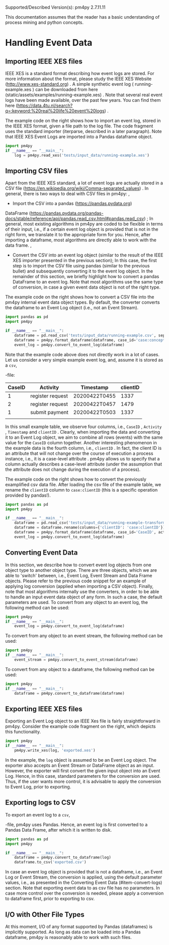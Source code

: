 Supported/Described Version(s): pm4py 2.7.11.11
 
This documentation assumes that the reader has a basic understanding of process
mining
and python concepts.


# Handling Event Data




## Importing IEEE XES files


IEEE XES is a standard format describing how event logs are stored.
For more information about the format, please study the 
IEEE XES Website (http://www.xes-standard.org)
.
A simple synthetic event log (
running-example.xes
) can be downloaded from 
here (static/assets/examples/running-example.xes)
.
Note that several real event logs have been made available, over the past few
years.
You can find them 
here (https://data.4tu.nl/search?q=:keyword:%20real%20life%20event%20logs)
.

 
 
The example code on the right shows how to import an event log, stored in the IEEE
XES format, given a file path to the log file.
The code fragment uses the standard importer (iterparse, described in a later
paragraph).
Note that IEEE XES Event Logs are imported into a Pandas dataframe object.


```python
import pm4py
if __name__ == "__main__":
	log = pm4py.read_xes('tests/input_data/running-example.xes')
```




## Importing CSV files


Apart from the IEEE XES standard, a lot of event logs are actually stored in a 
CSV
file (https://en.wikipedia.org/wiki/Comma-separated_values)
.
In general, there is two ways to deal with CSV files in pm4py:
,

- Import the CSV into a 
pandas (https://pandas.pydata.org)
 
DataFrame (https://pandas.pydata.org/pandas-docs/stable/reference/api/pandas.read_csv.html#pandas.read_csv)
;
In general, most existing algorithms in pm4py are coded to be flexible in terms
of their
input, i.e., if a certain event log object is provided that is not in the right
form, we
translate it to the appropriate form for you.
Hence, after importing a dataframe, most algorithms are directly able to work
with the
data frame.
,

- Convert the CSV into an event log object (similar to the result of the IEEE XES
importer
presented in the previous section);
In this case, the first step is to import the CSV file using pandas (similar to
the
previous bullet) and subsequently converting it to the event log object.
In the remainder of this section, we briefly highlight how to convert a pandas
DataFrame
to an event log.
Note that most algorithms use the same type of conversion, in case a given
event data
object is not of the right type.
 
 
The example code on the right shows how to convert a CSV file into the pm4py
internal event data object types.
By default, the converter converts the dataframe to an Event Log object (i.e., not
an Event Stream).


```python
import pandas as pd
import pm4py

if __name__ == "__main__":
	dataframe = pd.read_csv('tests/input_data/running-example.csv', sep=',')
	dataframe = pm4py.format_dataframe(dataframe, case_id='case:concept:name', activity_key='concept:name', timestamp_key='time:timestamp')
	event_log = pm4py.convert_to_event_log(dataframe)
```


Note that the example code above does not directly work in a lot of cases. Let us consider a very simple example event log, and, assume it is stored
as a 
`csv`,

-file:

|CaseID|Activity|Timestamp|clientID|
|---|---|---|---|
|1|register request|20200422T0455|1337|
|2|register request|20200422T0457|1479|
|1|submit payment|20200422T0503|1337|
|||||
In this small example table, we observe four columns, i.e., 
`CaseID`
,
`Activity`
,
`Timestamp`
 and 
`clientID`
.
Clearly, when importing the data and converting it to an Event Log object, we aim to
combine all rows (events) with the same value for the 
`CaseID`
 column
together.
Another interesting phenomenon in the example data is the fourth column, i.e.,
`clientID`
.
In fact, the client ID is an attribute that will not change over the course of
execution
a process instance, i.e., it is a 
case-level attribute
.
pm4py allows us to specify that a column actually describes a case-level attribute
(under the assumption that the attribute does not change during the execution of a
process).

The example code on the right shows how to convert the previously examplified csv
data file.
After loading the csv file of the example table, we rename the 
`clientID`
column to 
`case:clientID`
 (this is a specific operation provided by
pandas!).



```python
import pandas as pd
import pm4py

if __name__ == "__main__":
	dataframe = pd.read_csv('tests/input_data/running-example-transformed.csv', sep=',')
	dataframe = dataframe.rename(columns={'clientID': 'case:clientID'})
	dataframe = pm4py.format_dataframe(dataframe, case_id='CaseID', activity_key='Activity', timestamp_key='Timestamp')
	event_log = pm4py.convert_to_event_log(dataframe)
```




## Converting Event Data


In this section, we describe how to convert event log objects from one object type
to another object type.
There are three objects, which we are able to 'switch' between, i.e., Event Log,
Event Stream and Data Frame objects.
Please refer to the previous code snippet for an example of applying log conversion
(applied when importing a CSV object).
Finally, note that most algorithms internally use the converters, in order to be
able to handle an input event data object of any form.
In such a case, the default parameters are used.
To convert from any object to an event log, the following method can be used:


```python
import pm4py
if __name__ == "__main__":
	event_log = pm4py.convert_to_event_log(dataframe)
```


To convert from any object to an event stream, the following method can be used:


```python
import pm4py
if __name__ == "__main__":
	event_stream = pm4py.convert_to_event_stream(dataframe)
```


To convert from any object to a dataframe, the following method can be used:


```python
import pm4py
if __name__ == "__main__":
	dataframe = pm4py.convert_to_dataframe(dataframe)
```




## Exporting IEEE XES files


Exporting an Event Log object to an IEEE Xes file is fairly straightforward in pm4py.
Consider the example code fragment on the right, which depicts this
functionality.


```python
import pm4py
if __name__ == "__main__":
	pm4py.write_xes(log, 'exported.xes')
```


In the example, the 
`log`
 object is assumed to be an Event Log object.
The exporter also accepts an Event Stream or DataFrame object as an input.
However, the exporter will first convert the given input object into an Event Log.
Hence, in this case, standard parameters for the conversion are used.
Thus, if the user wants more control, it is advisable to apply the conversion to
Event Log, prior to exporting.



## Exporting logs to CSV


To export an event log to a 
`csv`,

-file, pm4py uses Pandas.
Hence, an event log is first converted to a Pandas Data Frame, after which it is
written to disk.



```python
import pandas as pd
import pm4py

if __name__ == "__main__":
	dataframe = pm4py.convert_to_dataframe(log)
	dataframe.to_csv('exported.csv')
```


 
In case an event log object is provided that is not a dataframe, i.e., an Event Log
or Event Stream, the conversion is applied, using the default parameter values,
i.e., as presented in the 
Converting
Event Data (#item-convert-logs)
 section.
Note that exporting event data to as csv file has no parameters.
In case more control over the conversion is needed, please apply a conversion to
dataframe first, prior to exporting to csv.



## I/O with Other File Types


At this moment, I/O of any format supported by Pandas (dataframes) is implicitly
supported.
As long as data can be loaded into a Pandas dataframe, pm4py is reasonably able to work
with such files.